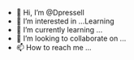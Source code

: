 - 👋 Hi, I’m @Dpressell
- 👀 I’m interested in ...Learning
- 🌱 I’m currently learning ...
- 💞️ I’m looking to collaborate on ...
- 📫 How to reach me ...

<!---
Dpressell/Dpressell is a ✨ special ✨ repository because its `README.md` (this file) appears on your GitHub profile.
You can click the Preview link to take a look at your changes.
--->
